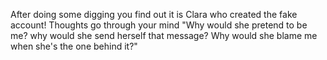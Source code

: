 After doing some digging you find out it is Clara who created the fake account! Thoughts go through your mind "Why would she pretend to be me? why would she send herself that message? Why would she blame me when she's the one behind it?"
